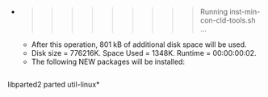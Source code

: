 * >>>>>>>>> Running inst-min-con-cld-tools.sh ...
  * After this operation, 801 kB of additional disk space will be used.
  * Disk size = 776216K. Space Used = 1348K. Runtime = 00:00:00:02.
  * The following NEW packages will be installed:
  ```bash
libparted2 parted util-linux*
  ```
